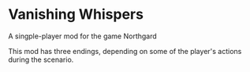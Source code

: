 # Vanishing Whispers
A singple-player mod for the game Northgard

This mod has three endings, depending on some of the player's actions during the scenario.
